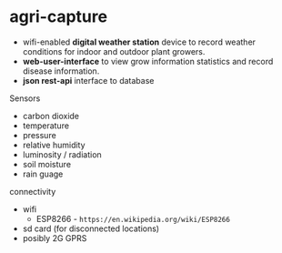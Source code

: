 # agri-capture

  * wifi-enabled **digital weather station** device to record weather conditions for indoor and outdoor plant growers.
  * **web-user-interface** to view grow information statistics and record disease information.
  * **json rest-api** interface to database 

Sensors
* carbon dioxide 
* temperature
* pressure
* relative humidity
* luminosity / radiation
* soil moisture
* rain guage

connectivity
* wifi
  * ESP8266 - ```https://en.wikipedia.org/wiki/ESP8266```
* sd card (for disconnected locations) 
* posibly 2G GPRS
